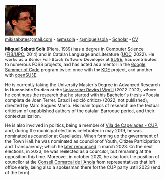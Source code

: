 <img src="/images/me.jpeg" alt="Miquel's picture" id="image-profile" title="This is me some years ago..." width="100" height="100">

<div class="info">
    <a href="mailto:mikisabate@gmail.com"><i class="fa fa-envelope"></i> mikisabate@gmail.com</a> -
    <a href="https://github.com/mssola"><i class="fa fa-github"></i> @mssola</a> -
    <a href="https://twitter.com/miquelssola"><i class="fa fa-twitter"></i> @miquelssola</a> -
    <a href="https://scholar.google.com/citations?user=7WXJc30AAAAJ"><i class="fa fa-google"></i> Scholar</a> -
    <a href="/en/about/cv.html"><i class="fa fa-address-card-o"></i> CV</a>
</div>

**Miquel Sabaté Solà** (Piera, 1989) has a degree in Computer Science
([FIB/UPC](https://www.fib.upc.edu/en), 2014) and in Catalan Language and
Literature ([UOC](https://www.uoc.edu/portal/en/index.html), 2022). He works as
a Senior Full-Stack Software Developer at [SUSE](https://www.suse.com/), has
contributed to numerous FOSS projects, and has acted as a mentor in the [Google
Summer of Code](https://summerofcode.withgoogle.com/) program twice: once with
the [KDE](https://kde.org/) project, and another with
[openSUSE](https://www.opensuse.org/).

He is currently taking the University Master's Degree in Advanced Research in
Humanistic Studies at the [Universitat Rovira i
Virgili](https://www.urv.cat/ca/) (2022-2023), where he continues the research
that he started with his Bachelor's thesis «Poesia completa de Joan Terrer.
Estudi i edició crítica» (2022, not published), directed by Marc Sogues Marco.
His main topics of research are the textual criticism of unpublished authors of
the catalan Barroque period, and their contextualization.

He is also involved in politics, being a member of [Vila de Capellades -
CUP](http://viladecapellades.cat/), and, during the municipal elections
celebrated in may 2019, he was nominated as councilor at Capellades. When
forming up the government of the Town Hall, he was nominated as councilor of
Youth, Citizen Participation and Transparency; which he [later
renounced](http://viladecapellades.cat/noticia/309/comunicat-de-vila-de-capellades-cup-en-relacio-a-la-sortida-del-govern)
in march 2023. On the next elections, in 2023, he was reelected as a councilor,
but remaining at the opposition this time. Moreover, in october 2020, he also
took the position of councilor at the [Consell Comarcal de
l'Anoia](https://www.anoia.cat/) from representatives that left office early,
being also a spokesman there for the CUP party until 2023 (end of the term).
